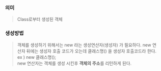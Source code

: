 ### 의미
> Class로부터 생성된 객체

### 생성방법
> 객체를 생성하기 위해서는 new 라는 생성연산자(생성자) 가 필요하다.
> new 연산자 뒤에는 생성자 호출 코드가 오는데 클래스명() 을 생성자 호출코드라 한다.  
> ex ) new 클래스명();  
> new 연산자는 객체를 생성 시킨후 **객체의 주소**를 리턴하게 된다.